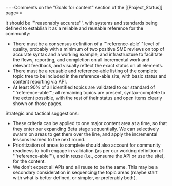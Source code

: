 ===Comments on the "Goals for content" section of the [[Project_Status]] page==

It should be '''reasonably accurate''', with systems and standards being defined to establish it as a reliable and reusable reference for the community:
* There must be a consensus definition of a '''reference-able''' level of quality, probably with a minimum of two positive SME reviews on top of accurate syntax and a working example, and infrastructure to facilitate the flows, reporting, and completion on all incremental work and relevant feedback, and visually reflect the exact status on all elements.
* There must be a reusable and reference-able listing of the complete topic tree to be included in the reference-able site, with basic status and content reporting via API.
* At least 90% of all identified topics are validated to our standard of '''reference-able'''; all remaining topics are present, syntax-complete to the extent possible, with the rest of their status and open items clearly shown on those pages.

Strategic and tactical suggestions:
* These criteria can be applied to one major content area at a time, so that they enter our expanding Beta stage sequentially.  We can selectively swarm on areas to get them over the line, and apply the incremental lessons learned to the next round. 
* Prioritization of areas to complete should also account for community readiness to both engage in validation (as per our working definition of '''reference-able'''), and in reuse (i.e., consume the API or use the site), for the content.
* We don't expect all APIs and all reuse to be the same.  This may be a secondary consideration in sequencing the topic areas (maybe start with what is better defined, or simpler, or preferably both).